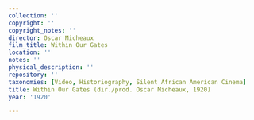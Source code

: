 ```yaml
---
collection: ''
copyright: ''
copyright_notes: ''
director: Oscar Micheaux
film_title: Within Our Gates
location: ''
notes: ''
physical_description: ''
repository: ''
taxonomies: [Video, Historiography, Silent African American Cinema]
title: Within Our Gates (dir./prod. Oscar Micheaux, 1920)
year: '1920'

---
```

